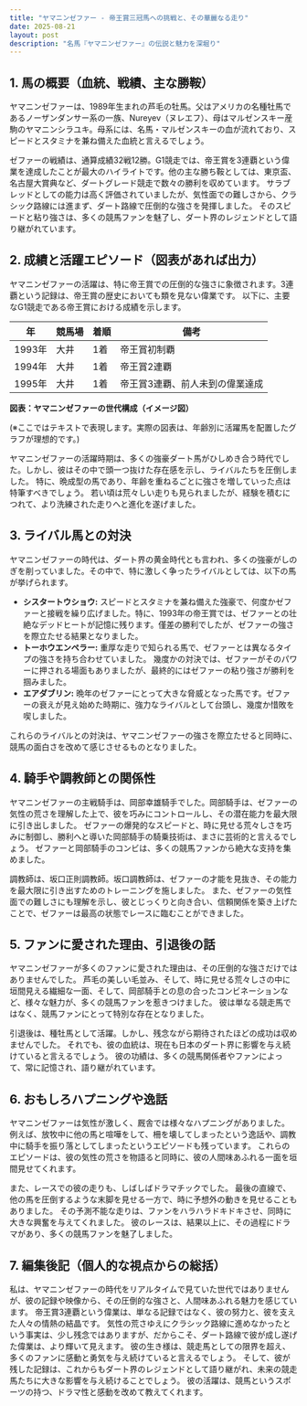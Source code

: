 ```yaml
---
title: "ヤマニンゼファー - 帝王賞三冠馬への挑戦と、その華麗なる走り"
date: 2025-08-21
layout: post
description: "名馬『ヤマニンゼファー』の伝説と魅力を深堀り"
---
```


## 1. 馬の概要（血統、戦績、主な勝鞍）

ヤマニンゼファーは、1989年生まれの芦毛の牡馬。父はアメリカの名種牡馬であるノーザンダンサー系の一族、Nureyev（ヌレエフ）、母はマルゼンスキー産駒のヤマニンシラユキ。母系には、名馬・マルゼンスキーの血が流れており、スピードとスタミナを兼ね備えた血統と言えるでしょう。  

ゼファーの戦績は、通算成績32戦12勝。G1競走では、帝王賞を3連覇という偉業を達成したことが最大のハイライトです。他の主な勝ち鞍としては、東京盃、名古屋大賞典など、ダートグレード競走で数々の勝利を収めています。  サラブレッドとしての能力は高く評価されていましたが、気性面での難しさから、クラシック路線には進まず、ダート路線で圧倒的な強さを発揮しました。  そのスピードと粘り強さは、多くの競馬ファンを魅了し、ダート界のレジェンドとして語り継がれています。


## 2. 成績と活躍エピソード（図表があれば出力）

ヤマニンゼファーの活躍は、特に帝王賞での圧倒的な強さに象徴されます。3連覇という記録は、帝王賞の歴史においても類を見ない偉業です。  以下に、主要なG1競走である帝王賞における成績を示します。

| 年     | 競馬場 | 着順 | 備考                                     |
| ------- | -------- | ----- | ---------------------------------------- |
| 1993年 | 大井     | 1着   | 帝王賞初制覇                             |
| 1994年 | 大井     | 1着   | 帝王賞2連覇                             |
| 1995年 | 大井     | 1着   | 帝王賞3連覇、前人未到の偉業達成           |


**図表：ヤマニンゼファーの世代構成（イメージ図）**

(※ここではテキストで表現します。実際の図表は、年齢別に活躍馬を配置したグラフが理想的です。)

ヤマニンゼファーの活躍時期は、多くの強豪ダート馬がひしめき合う時代でした。しかし、彼はその中で頭一つ抜けた存在感を示し、ライバルたちを圧倒しました。  特に、晩成型の馬であり、年齢を重ねるごとに強さを増していった点は特筆すべきでしょう。  若い頃は荒々しい走りも見られましたが、経験を積むにつれて、より洗練された走りへと進化を遂げました。


## 3. ライバル馬との対決

ヤマニンゼファーの時代は、ダート界の黄金時代とも言われ、多くの強豪がしのぎを削っていました。その中で、特に激しく争ったライバルとしては、以下の馬が挙げられます。

* **シスタートウショウ:**  スピードとスタミナを兼ね備えた強豪で、何度かゼファーと接戦を繰り広げました。特に、1993年の帝王賞では、ゼファーとの壮絶なデッドヒートが記憶に残ります。僅差の勝利でしたが、ゼファーの強さを際立たせる結果となりました。
* **トーホウエンペラー:**  重厚な走りで知られる馬で、ゼファーとは異なるタイプの強さを持ち合わせていました。  幾度かの対決では、ゼファーがそのパワーに押される場面もありましたが、最終的にはゼファーの粘り強さが勝利を掴みました。
* **エアダブリン:**  晩年のゼファーにとって大きな脅威となった馬です。ゼファーの衰えが見え始めた時期に、強力なライバルとして台頭し、幾度か惜敗を喫しました。


これらのライバルとの対決は、ヤマニンゼファーの強さを際立たせると同時に、競馬の面白さを改めて感じさせるものとなりました。


## 4. 騎手や調教師との関係性

ヤマニンゼファーの主戦騎手は、岡部幸雄騎手でした。岡部騎手は、ゼファーの気性の荒さを理解した上で、彼を巧みにコントロールし、その潜在能力を最大限に引き出しました。  ゼファーの爆発的なスピードと、時に見せる荒々しさを巧みに制御し、勝利へと導いた岡部騎手の騎乗技術は、まさに芸術的と言えるでしょう。  ゼファーと岡部騎手のコンビは、多くの競馬ファンから絶大な支持を集めました。

調教師は、坂口正則調教師。坂口調教師は、ゼファーの才能を見抜き、その能力を最大限に引き出すためのトレーニングを施しました。  また、ゼファーの気性面での難しさにも理解を示し、彼とじっくりと向き合い、信頼関係を築き上げたことで、ゼファーは最高の状態でレースに臨むことができました。


## 5. ファンに愛された理由、引退後の話

ヤマニンゼファーが多くのファンに愛された理由は、その圧倒的な強さだけではありませんでした。  芦毛の美しい毛並み、そして、時に見せる荒々しさの中に垣間見える繊細な一面、そして、岡部騎手との息の合ったコンビネーションなど、様々な魅力が、多くの競馬ファンを惹きつけました。  彼は単なる競走馬ではなく、競馬ファンにとって特別な存在となりました。

引退後は、種牡馬として活躍。しかし、残念ながら期待されたほどの成功は収めませんでした。  それでも、彼の血統は、現在も日本のダート界に影響を与え続けていると言えるでしょう。  彼の功績は、多くの競馬関係者やファンによって、常に記憶され、語り継がれています。


## 6. おもしろハプニングや逸話

ヤマニンゼファーは気性が激しく、厩舎では様々なハプニングがありました。  例えば、放牧中に他の馬と喧嘩をして、柵を壊してしまったという逸話や、調教中に騎手を振り落としてしまったというエピソードも残っています。  これらのエピソードは、彼の気性の荒さを物語ると同時に、彼の人間味あふれる一面を垣間見せてくれます。


また、レースでの彼の走りも、しばしばドラマチックでした。  最後の直線で、他の馬を圧倒するような末脚を見せる一方で、時に予想外の動きを見せることもありました。  その予測不能な走りは、ファンをハラハラドキドキさせ、同時に大きな興奮を与えてくれました。  彼のレースは、結果以上に、その過程にドラマがあり、多くの競馬ファンを魅了しました。


## 7. 編集後記（個人的な視点からの総括）

私は、ヤマニンゼファーの時代をリアルタイムで見ていた世代ではありませんが、彼の記録や映像から、その圧倒的な強さと、人間味あふれる魅力を感じています。  帝王賞3連覇という偉業は、単なる記録ではなく、彼の努力と、彼を支えた人々の情熱の結晶です。  気性の荒さゆえにクラシック路線に進めなかったという事実は、少し残念ではありますが、だからこそ、ダート路線で彼が成し遂げた偉業は、より輝いて見えます。  彼の生き様は、競走馬としての限界を超え、多くのファンに感動と勇気を与え続けていると言えるでしょう。  そして、彼が残した記録は、これからもダート界のレジェンドとして語り継がれ、未来の競走馬たちに大きな影響を与え続けることでしょう。  彼の活躍は、競馬というスポーツの持つ、ドラマ性と感動を改めて教えてくれます。

